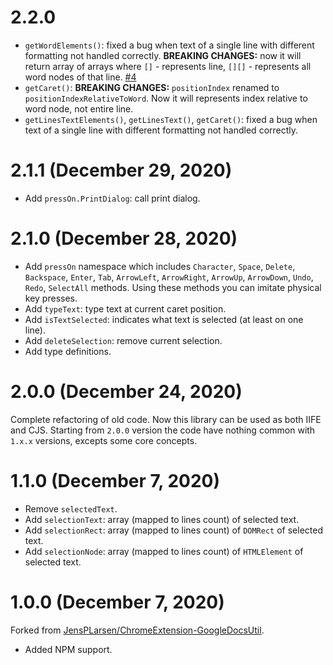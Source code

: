 # 2.2.0

- `getWordElements()`: fixed a bug when text of a single line with different formatting not handled correctly. **BREAKING CHANGES:** now it will return array of arrays where `[]` - represents line, `[][]` - represents all word nodes of that line. [#4](https://github.com/Amaimersion/google-docs-utils/issues/4)
- `getCaret()`: **BREAKING CHANGES:** `positionIndex` renamed to `positionIndexRelativeToWord`. Now it will represents index relative to word node, not entire line.
- `getLinesTextElements()`, `getLinesText()`, `getCaret()`: fixed a bug when text of a single line with different formatting not handled correctly.


# 2.1.1 (December 29, 2020)

- Add `pressOn.PrintDialog`: call print dialog.


# 2.1.0 (December 28, 2020)

- Add `pressOn` namespace which includes `Character`, `Space`, `Delete`, `Backspace`, `Enter`, `Tab`, `ArrowLeft`, `ArrowRight`, `ArrowUp`, `ArrowDown`, `Undo`, `Redo`, `SelectAll` methods. Using these methods you can imitate physical key presses.
- Add `typeText`: type text at current caret position.
- Add `isTextSelected`: indicates what text is selected (at least on one line).
- Add `deleteSelection`: remove current selection.
- Add type definitions.


# 2.0.0 (December 24, 2020)

Complete refactoring of old code. Now this library can be used as both IIFE and CJS. Starting from `2.0.0` version the code have nothing common with `1.x.x` versions, excepts some core concepts.


# 1.1.0 (December 7, 2020)

- Remove `selectedText`.
- Add `selectionText`: array (mapped to lines count) of selected text.
- Add `selectionRect`: array (mapped to lines count) of `DOMRect` of selected text.
- Add `selectionNode`: array (mapped to lines count) of `HTMLElement` of selected text.


# 1.0.0 (December 7, 2020)

Forked from [JensPLarsen/ChromeExtension-GoogleDocsUtil](https://github.com/JensPLarsen/ChromeExtension-GoogleDocsUtil).

- Added NPM support.
